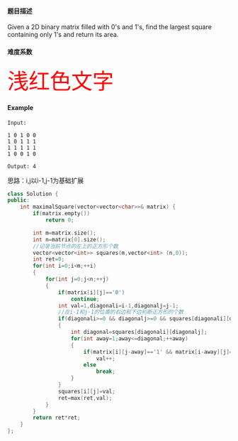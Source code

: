 #### **题目描述**
Given a 2D binary matrix filled with 0's and 1's, find the largest square containing only 1's and return its area.

#### **难度系数**


<font color=red size=12>浅红色文字</font>
#### **Example**
```
Input: 

1 0 1 0 0
1 0 1 1 1
1 1 1 1 1
1 0 0 1 0

Output: 4

```

思路：i,j以i-1,j-1为基础扩展
```c++
class Solution {
public:
    int maximalSquare(vector<vector<char>>& matrix) {
        if(matrix.empty())
            return 0;

        int m=matrix.size();
        int n=matrix[0].size();
        //记录当前节点的左上的正方形个数
        vector<vector<int>> squares(m,vector<int> (n,0));
        int ret=0;
        for(int i=0;i<m;++i)
        {
            for(int j=0;j<n;++j)
            {
                if(matrix[i][j]=='0') 
                    continue;
                int val=1,diagonali=i-1,diagonalj=j-1;
                //在i-1和j-1的位置的右边和下边判断正方形的个数
                if(diagonali>=0 && diagonalj>=0 && squares[diagonali][diagonalj]>0)
                {
                    int diagonal=squares[diagonali][diagonalj];
                    for(int away=1;away<=diagonal;++away)
                    {
                        if(matrix[i][j-away]=='1' && matrix[i-away][j]=='1')
                            val++;
                        else
                            break;
                    }
                }
                squares[i][j]=val;
                ret=max(ret,val);
            }
        }
        return ret*ret;
    }
};
```